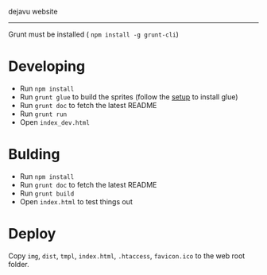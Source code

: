 dejavu website

---

Grunt must be installed ( `npm install -g grunt-cli`)

# Developing #
- Run `npm install`
- Run `grunt glue` to build the sprites (follow the [setup](http://glue.readthedocs.org/en/latest/installation.html) to install glue)
- Run `grunt doc` to fetch the latest README
- Run `grunt run`
- Open `index_dev.html`

# Bulding #
- Run `npm install`
- Run `grunt doc` to fetch the latest README
- Run `grunt build`
- Open `index.html` to test things out

# Deploy #
Copy `img`, `dist`, `tmpl`, `index.html`, `.htaccess`, `favicon.ico` to the web root folder.
